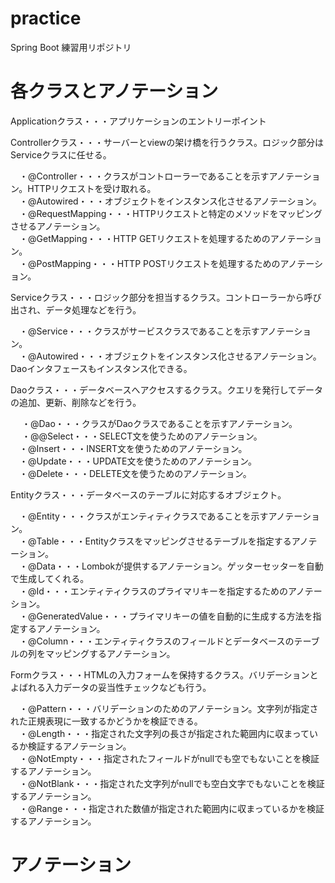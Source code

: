 # practice
Spring Boot 練習用リポジトリ


# 各クラスとアノテーション

Applicationクラス・・・アプリケーションのエントリーポイント


Controllerクラス・・・サーバーとviewの架け橋を行うクラス。ロジック部分はServiceクラスに任せる。  
  
　・@Controller・・・クラスがコントローラーであることを示すアノテーション。HTTPリクエストを受け取れる。  
　・@Autowired・・・オブジェクトをインスタンス化させるアノテーション。  
　・@RequestMapping・・・HTTPリクエストと特定のメソッドをマッピングさせるアノテーション。  
　・@GetMapping・・・HTTP GETリクエストを処理するためのアノテーション。  
　・@PostMapping・・・HTTP POSTリクエストを処理するためのアノテーション。  


Serviceクラス・・・ロジック部分を担当するクラス。コントローラーから呼び出され、データ処理などを行う。  
  
　・@Service・・・クラスがサービスクラスであることを示すアノテーション。  
　・@Autowired・・・オブジェクトをインスタンス化させるアノテーション。Daoインタフェースもインスタンス化できる。  


Daoクラス・・・データベースへアクセスするクラス。クエリを発行してデータの追加、更新、削除などを行う。  
  
　 ・@Dao・・・クラスがDaoクラスであることを示すアノテーション。  
　 ・@@Select・・・SELECT文を使うためのアノテーション。  
 　・@Insert・・・INSERT文を使うためのアノテーション。  
 　・@Update・・・UPDATE文を使うためのアノテーション。  
 　・@Delete・・・DELETE文を使うためのアノテーション。  


Entityクラス・・・データベースのテーブルに対応するオブジェクト。  
  
　・@Entity・・・クラスがエンティティクラスであることを示すアノテーション。  
　・@Table・・・Entityクラスをマッピングさせるテーブルを指定するアノテーション。  
　・@Data・・・Lombokが提供するアノテーション。ゲッターセッターを自動で生成してくれる。  
　・@Id・・・エンティティクラスのプライマリキーを指定するためのアノテーション。  
　・@GeneratedValue・・・プライマリキーの値を自動的に生成する方法を指定するアノテーション。  
　・@Column・・・エンティティクラスのフィールドとデータベースのテーブルの列をマッピングするアノテーション。  


Formクラス・・・HTMLの入力フォームを保持するクラス。バリデーションとよばれる入力データの妥当性チェックなども行う。  
  
　・@Pattern・・・バリデーションのためのアノテーション。文字列が指定された正規表現に一致するかどうかを検証できる。  
　・@Length・・・指定された文字列の長さが指定された範囲内に収まっているか検証するアノテーション。  
　・@NotEmpty・・・指定されたフィールドがnullでも空でもないことを検証するアノテーション。  
　・@NotBlank・・・指定された文字列がnullでも空白文字でもないことを検証するアノテーション。  
　・@Range・・・指定された数値が指定された範囲内に収まっているかを検証するアノテーション。  

# アノテーション






　
